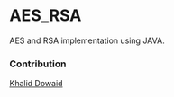 # AES_RSA
AES and RSA implementation using JAVA.


### Contribution
[Khalid Dowaid](https://twitter.com/khaliddowaid)
